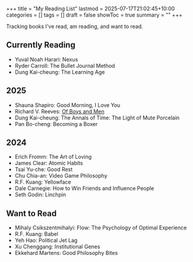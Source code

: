 +++
title = "My Reading List"
lastmod = 2025-07-17T21:02:45+10:00
categories = []
tags = []
draft = false
showToc = true 
summary = ""
+++

Tracking books I've read, am reading, and want to read.

## Currently Reading

* Yuval Noah Harari: Nexus
* Ryder Carroll: The Bullet Journal Method
* Dung Kai-cheung: The Learning Age

## 2025

* Shauna Shapiro: Good Morning, I Love You
* Richard V. Reeves: [Of Boys and Men](/post/of-boys-and-men)
* Dung Kai-cheung: The Annals of Time: The Light of Mute Porcelain
* Pan Bo-cheng: Becoming a Boxer

## 2024

* Erich Fromm: The Art of Loving
* James Clear: Atomic Habits
* Tsai Yu-che: Good Rest
* Chu Chia-an: Video Game Philosophy
* R.F. Kuang: Yellowface
* Dale Carnegie: How to Win Friends and Influence People
* Seth Godin: Linchpin

## Want to Read

* Mihaly Csikszentmihalyi: Flow: The Psychology of Optimal Experience
* R.F. Kuang: Babel
* Yeh Hao: Political Jet Lag
* Xu Chenggang: Institutional Genes
* Ekkehard Martens: Good Philosophy Bites
